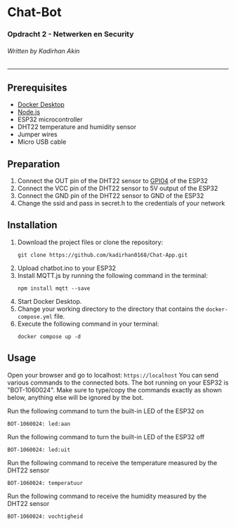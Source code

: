 # Chat-Bot

### Opdracht 2 - Netwerken en Security

###### Written by Kadirhan Akin

---

## Prerequisites
- [Docker Desktop](https://www.docker.com/products/docker-desktop/)
- [Node.js](https://nodejs.org/en/download/current)
- ESP32 microcontroller
- DHT22 temperature and humidity sensor
- Jumper wires
- Micro USB cable

## Preparation
1. Connect the OUT pin of the DHT22 sensor to [GPI04](https://www.upesy.com/cdn/shop/articles/doc-esp32-pinout-reference-wroom-devkit_9db79068-c59c-4142-91f0-bb361d3b7dac.jpg?v=1706553444) of the ESP32
2. Connect the VCC pin of the DHT22 sensor to 5V output of the ESP32
3. Connect the GND pin of the DHT22 sensor to GND of the ESP32
4. Change the ssid and pass in secret.h to the credentials of your network

## Installation
1. Download the project files or clone the repository:
    ```
    git clone https://github.com/kadirhan0168/Chat-App.git
    ```
2. Upload chatbot.ino to your ESP32
3. Install MQTT.js by running the following command in the terminal:
    ```
    npm install mqtt --save
    ```
4. Start Docker Desktop.
5. Change your working directory to the directory that contains the `docker-compose.yml` file.
6. Execute the following command in your terminal:
    ```
    docker compose up -d
    ```

## Usage
Open your browser and go to localhost:
    ```
    https://localhost
    ```
You can send various commands to the connected bots. The bot running on your ESP32 is "BOT-1060024". Make sure to type/copy the commands exactly as shown below, anything else will be ignored by the bot.

Run the following command to turn the built-in LED of the ESP32 on
```
BOT-1060024: led:aan
```
Run the following command to turn the built-in LED of the ESP32 off
```
BOT-1060024: led:uit
```
Run the following command to receive the temperature measured by the DHT22 sensor
```
BOT-1060024: temperatuur
```
Run the following command to receive the humidity measured by the DHT22 sensor
```
BOT-1060024: vochtigheid
```
